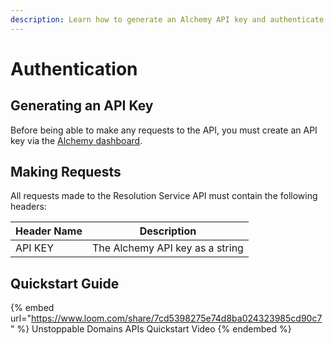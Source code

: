 ```yaml
---
description: Learn how to generate an Alchemy API key and authenticate your API requests.
---
```


# Authentication

## Generating an API Key

Before being able to make any requests to the API, you must create an API key via the [Alchemy dashboard](https://dashboard.alchemyapi.io/).

## Making Requests

All requests made to the Resolution Service API must contain the following headers:

| Header Name | Description |
| - | - |
| API KEY | The Alchemy API key as a string |

## Quickstart Guide

{% embed url="https://www.loom.com/share/7cd5398275e74d8ba024323985cd90c7" %}
Unstoppable Domains APIs Quickstart Video
{% endembed %}
